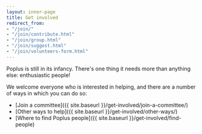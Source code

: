 ```yaml
---
layout: inner-page
title: Get involved
redirect_from:
- "/join/"
- "/join/contribute.html"
- "/join/group.html"
- "/join/suggest.html"
- "/join/volunteers-form.html"
---
```


Poplus is still in its infancy. There's one thing it needs more than anything else: enthusiastic people!

We welcome everyone who is interested in helping, and there are a number of ways in which you can do so:

* [Join a committee]({{ site.baseurl }}/get-involved/join-a-committee/)
* [Other ways to help]({{ site.baseurl }}/get-involved/other-ways/)
* [Where to find Poplus people]({{ site.baseurl }}/get-involved/find-people)
